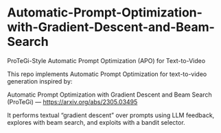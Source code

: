 # Automatic-Prompt-Optimization-with-Gradient-Descent-and-Beam-Search

ProTeGi-Style Automatic Prompt Optimization (APO) for Text-to-Video

This repo implements Automatic Prompt Optimization for text-to-video generation inspired by:

Automatic Prompt Optimization with Gradient Descent and Beam Search (ProTeGi) — https://arxiv.org/abs/2305.03495

It performs textual “gradient descent” over prompts using LLM feedback, explores with beam search, and exploits with a bandit selector.
